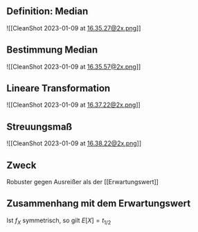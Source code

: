 ## Definition: Median

![[CleanShot 2023-01-09 at 16.35.27@2x.png]]

## Bestimmung Median

![[CleanShot 2023-01-09 at 16.35.57@2x.png]]

## Lineare Transformation

![[CleanShot 2023-01-09 at 16.37.22@2x.png]]

## Streuungsmaß

![[CleanShot 2023-01-09 at 16.38.22@2x.png]]

## Zweck

Robuster gegen Ausreißer als der [[Erwartungswert]]

## Zusammenhang mit dem Erwartungswert

Ist $f_X$ symmetrisch, so gilt $E [X]=t_{1 / 2}$
